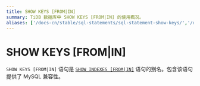 ```yaml
---
title: SHOW KEYS [FROM|IN]
summary: TiDB 数据库中 SHOW KEYS [FROM|IN] 的使用概况。
aliases: ['/docs-cn/stable/sql-statements/sql-statement-show-keys/','/docs-cn/v4.0/sql-statements/sql-statement-show-keys/','/docs-cn/stable/reference/sql/statements/show-keys/']
---
```


# SHOW KEYS [FROM|IN]

`SHOW KEYS [FROM|IN]` 语句是 [`SHOW INDEXES [FROM|IN]`](/sql-statements/sql-statement-show-indexes.md) 语句的别名。包含该语句提供了 MySQL 兼容性。
